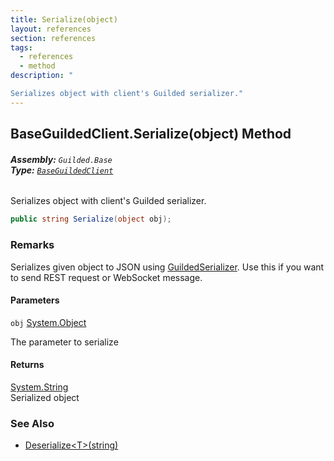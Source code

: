 ```yaml
---
title: Serialize(object)
layout: references
section: references
tags:
  - references
  - method
description: "

Serializes object with client's Guilded serializer."
---
```


## BaseGuildedClient.Serialize(object) Method
###### **Assembly:** `Guilded.Base`<br/>**Type:** [`BaseGuildedClient`](BaseGuildedClient.md 'Guilded.Base.BaseGuildedClient')

Serializes object with client's Guilded serializer.

```csharp
public string Serialize(object obj);
```

### Remarks
  
Serializes given object to JSON using [GuildedSerializer](BaseGuildedClient.GuildedSerializer.md 'Guilded.Base.BaseGuildedClient.GuildedSerializer'). Use this if you want to send REST request or WebSocket message.
#### Parameters

<a name='Guilded.Base.BaseGuildedClient.Serialize(object).obj'></a>

`obj` [System.Object](https://docs.microsoft.com/en-us/dotnet/api/System.Object 'System.Object')

The parameter to serialize

#### Returns
[System.String](https://docs.microsoft.com/en-us/dotnet/api/System.String 'System.String')  
Serialized object

### See Also
- [Deserialize&lt;T&gt;(string)](BaseGuildedClient.Deserialize_T_(string).md 'Guilded.Base.BaseGuildedClient.Deserialize<T>(string)')
